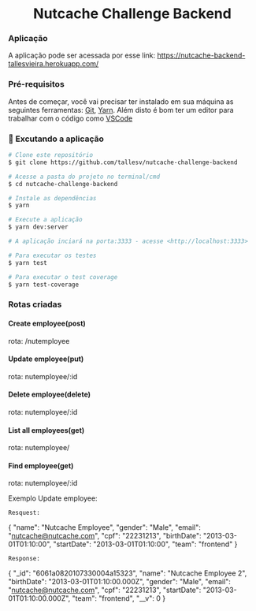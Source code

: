 <h1 align="center">Nutcache Challenge Backend</h1>

### Aplicação

A aplicação pode ser acessada por esse link: https://nutcache-backend-tallesvieira.herokuapp.com/

### Pré-requisitos

Antes de começar, você vai precisar ter instalado em sua máquina as seguintes ferramentas:
[Git](https://git-scm.com), [Yarn](https://classic.yarnpkg.com/pt-BR/). 
Além disto é bom ter um editor para trabalhar com o código como [VSCode](https://code.visualstudio.com/)


### 🎲 Excutando a aplicação

```bash
# Clone este repositório
$ git clone https://github.com/tallesv/nutcache-challenge-backend

# Acesse a pasta do projeto no terminal/cmd
$ cd nutcache-challenge-backend

# Instale as dependências
$ yarn

# Execute a aplicação
$ yarn dev:server

# A aplicação inciará na porta:3333 - acesse <http://localhost:3333>

# Para executar os testes
$ yarn test

# Para executar o test coverage
$ yarn test-coverage
```

### Rotas criadas

#### Create employee(post)
  rota: /nutemployee

#### Update employee(put)
  rota: nutemployee/:id

#### Delete employee(delete)
  rota: nutemployee/:id

#### List all employees(get)
  rota: nutemployee/

#### Find employee(get)
  rota: nutemployee/:id
  
  Exemplo Update employee:

    Resquest:

   {
	  "name": "Nutcache Employee",
	  "gender": "Male",
	  "email": "nutcache@nutcache.com",
	  "cpf": "22231213",
	  "birthDate": "2013-03-01T01:10:00",
	  "startDate": "2013-03-01T01:10:00",
	  "team": "frontend"
   }

    Response:

   {
    "_id": "6061a0820107330004a15323",
    "name": "Nutcache Employee 2",
    "birthDate": "2013-03-01T01:10:00.000Z",
    "gender": "Male",
    "email": "nutcache@nutcache.com",
    "cpf": "22231213",
    "startDate": "2013-03-01T01:10:00.000Z",
    "team": "frontend",
    "__v": 0
    }

